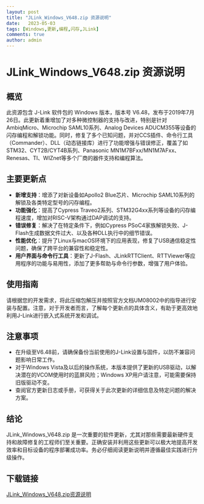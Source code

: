 ```yaml
---
layout: post
title: "JLink_Windows_V648.zip 资源说明"
date:   2023-05-03
tags: [Windows,更新,编程,闪存,JLink]
comments: true
author: admin
---
```

# JLink_Windows_V648.zip 资源说明

## 概览

此资源包含 J-Link 软件包的 Windows 版本，版本号 V6.48，发布于2019年7月26日。此更新着重增加了对多种微控制器的支持与改进，特别是针对AmbiqMicro、Microchip SAML10系列、Analog Devices ADUCM355等设备的闪存编程和解锁功能。同时，修复了多个已知问题，并对CCS插件、命令行工具（Commander）、DLL（动态链接库）进行了功能增强与错误修正，覆盖了如STM32、CYT2B/CYT4B系列、Panasonic MN1M7BFxx/MN1M7AFxx、Renesas、TI、WIZnet等多个厂商的器件支持和编程算法。

## 主要更新点

- **新增支持**：增添了对新设备如Apollo2 Blue芯片、Microchip SAML10系列的解锁及各类特定型号的闪存编程。
- **功能强化**：提高了Cypress Traveo2系列、STM32G4xx系列等设备的闪存编程速度，增加对RISC-V架构通过DAP调试的支持。
- **错误修复**：解决了在特定条件下，例如Cypress PSoC4家族解锁失败、J-Flash生成数据文件过大、以及各种DLL执行中的细节错误。
- **性能优化**：提升了Linux与macOS环境下的应用表现，修复了USB通信稳定性问题，确保了跨平台的兼容性和稳定性。
- **用户界面与命令行工具**：更新了J-Flash、JLinkRTTClient、RTTViewer等应用程序的功能与易用性，添加了更多帮助与命令行参数，增强了用户体验。

## 使用指南

请根据您的开发需求，将此压缩包解压并按照官方文档UM08002中的指导进行安装与配置。注意，对于开发者而言，了解每个更新点的具体含义，有助于更高效地利用J-Link进行嵌入式系统开发和调试。

## 注意事项

- 在升级至V6.48前，请确保备份当前使用的J-Link设置与固件，以防不兼容问题影响日常工作。
- 对于Windows Vista及以后的操作系统，本版本提供了更新的USB驱动，以解决潜在的VCOM使用时的蓝屏风险；Windows XP用户请注意，可能需要保持旧版驱动不变。
- 查阅官方更新日志或手册，可获得关于此次更新的详细信息及特定问题的解决方案。

## 结论

JLink_Windows_V648.zip 是一次重要的软件更新，尤其对那些需要最新硬件支持和故障修复的工程师们至关重要。正确安装并利用这些更新可以极大地提高开发效率和目标设备的程序部署成功率。务必仔细阅读更新说明并遵循最佳实践进行升级操作。

## 下载链接

[JLink_Windows_V648.zip资源说明](https://pan.quark.cn/s/cebeea36c697)